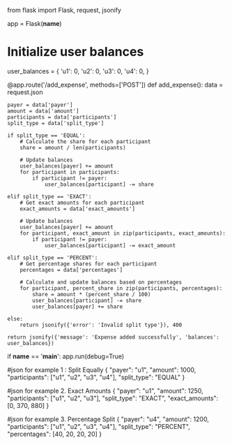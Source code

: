 
from flask import Flask, request, jsonify

app = Flask(__name__)

# Initialize user balances
user_balances = {
    'u1': 0,
    'u2': 0,
    'u3': 0,
    'u4': 0,
}

@app.route('/add_expense', methods=['POST'])
def add_expense():
    data = request.json

    payer = data['payer']
    amount = data['amount']
    participants = data['participants']
    split_type = data['split_type']
    
    if split_type == 'EQUAL':
        # Calculate the share for each participant
        share = amount / len(participants)

        # Update balances
        user_balances[payer] += amount
        for participant in participants:
            if participant != payer:
                user_balances[participant] -= share

    elif split_type == 'EXACT':
        # Get exact amounts for each participant
        exact_amounts = data['exact_amounts']

        # Update balances
        user_balances[payer] += amount
        for participant, exact_amount in zip(participants, exact_amounts):
            if participant != payer:
                user_balances[participant] -= exact_amount

    elif split_type == 'PERCENT':
        # Get percentage shares for each participant
        percentages = data['percentages']

        # Calculate and update balances based on percentages
        for participant, percent_share in zip(participants, percentages):
            share = amount * (percent_share / 100)
            user_balances[participant] -= share
            user_balances[payer] += share

    else:
        return jsonify({'error': 'Invalid split type'}), 400

    return jsonify({'message': 'Expense added successfully', 'balances': user_balances})

if __name__ == '__main__':
    app.run(debug=True)

#json for example 1 : Split Equally
{
    "payer": "u1",
    "amount": 1000,
    "participants": ["u1", "u2", "u3", "u4"],
    "split_type": "EQUAL"
}

#json for example 2. Exact Amounts
{
    "payer": "u1",
    "amount": 1250,
    "participants": ["u1", "u2", "u3"],
    "split_type": "EXACT",
    "exact_amounts": [0, 370, 880]
}

#json for example 3. Percentage Split
{
    "payer": "u4",
    "amount": 1200,
    "participants": ["u1", "u2", "u3", "u4"],
    "split_type": "PERCENT",
    "percentages": [40, 20, 20, 20]
}
